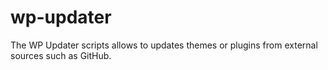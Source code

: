 # wp-updater
The WP Updater scripts allows to updates themes or plugins from external sources such as GitHub.